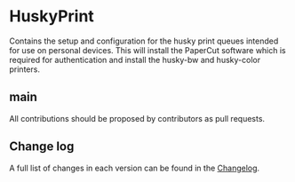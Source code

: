 # HuskyPrint

Contains the setup and configuration for the husky print queues intended for use on personal devices. This will install the PaperCut software which is required for authentication and install the husky-bw and husky-color printers.

## main

All contributions should be proposed by contributors as pull requests.

## Change log

A full list of changes in each version can be found in the [Changelog](CHANGELOG.md).
